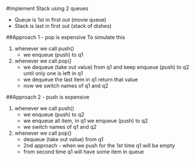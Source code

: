 #Implement Stack using 2 queues
- Queue is 1st in first out (movie queue)
- Stack is last in first out (stack of dishes)

##Approach 1 - pop is expensive
To simulate this
1. whenever we call push()
    - we enqueue (push) to q1
1. whenever we call pop()
    - we dequeue (take out value) from q1 and keep enqueue (push) to q2 until only one is left in q1
    - we dequeue the last item in q1 return that value
    - now we switch names of q1 and q2

##Approach 2 - push is expensive
1. whenever we call push()
    - we enqueue (push) to q2
    - we enqueue all item, in q1 we enqueue (push) to q2
    - we switch names of q1 and q2
1. whenever we call pop()
    - dequeue (take out value) from q1
    - 2nd approach - when we push for the 1st time q1 will be empty
    - from second time q1 will have some item in queue
